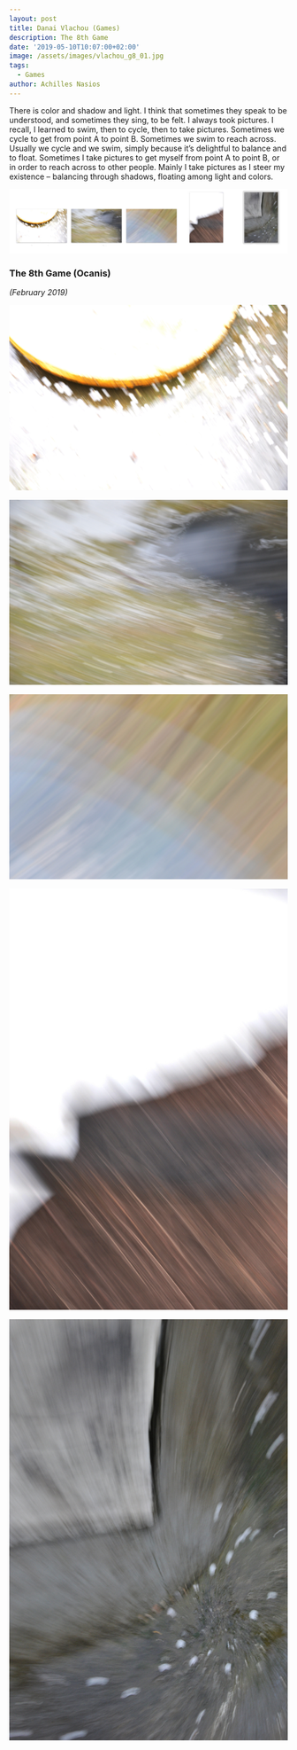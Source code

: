 ```yaml
---
layout: post
title: Danai Vlachou (Games)
description: The 8th Game
date: '2019-05-10T10:07:00+02:00'
image: /assets/images/vlachou_g8_01.jpg
tags:
  - Games
author: Achilles Nasios
---
```

There is color and shadow and light. I think that sometimes they speak to be understood, and sometimes they sing, to be felt. I always took pictures. I recall, I learned to swim, then to cycle, then to take pictures. Sometimes we cycle to get from point A to point B. Sometimes we swim to reach across. Usually we cycle and we swim, simply because it’s delightful to balance and to float. Sometimes I take pictures to get myself from point A to point B, or in order to reach across to other people. Mainly I take pictures as I steer my existence – balancing  through shadows, floating among light and colors.


![null](/assets/images/vlachou_g8_pres.jpg#full)

### The 8th Game (Ocanis)

_(February 2019)_

![null](/assets/images/vlachou_g8_01.jpg)

![null](/assets/images/vlachou_g8_02.jpg)

![null](/assets/images/vlachou_g8_03.jpg)

![null](/assets/images/vlachou_g8_04.jpg)

![null](/assets/images/vlachou_g8_05.jpg)

